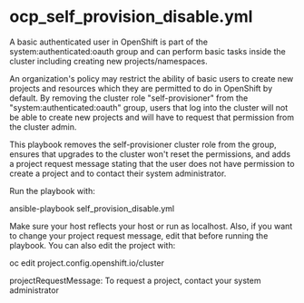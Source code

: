 # ocp_self_provision_disable.yml

A basic authenticated user in OpenShift is part of the system:authenticated:oauth group and can perform basic tasks inside the cluster including creating new projects/namespaces.

An organization's policy may restrict the ability of basic users to create new projects and resources which they are permitted to do in OpenShift by default.  By removing the cluster role "self-provisioner" from the "system:authenticated:oauth" group, users that log into the cluster will not be able to create new projects and will have to request that permission from the cluster admin.  

This playbook removes the self-provisioner cluster role from the group, ensures that upgrades to the cluster won't reset the permissions, and adds a project request message stating that the user does not have permission to create a project and to contact their system administrator.

Run the playbook with:

ansible-playbook self_provision_disable.yml

Make sure your host reflects your host or run as localhost.  Also, if you want to change your project request message, edit that before running the playbook.  You can also edit the project with:

oc edit project.config.openshift.io/cluster

projectRequestMessage: To request a project, contact your system administrator
